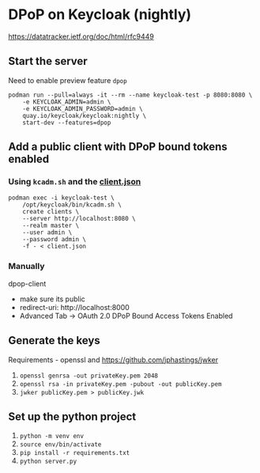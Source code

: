 
# DPoP on Keycloak (nightly)

https://datatracker.ietf.org/doc/html/rfc9449

## Start the server

Need to enable preview feature `dpop`

```
podman run --pull=always -it --rm --name keycloak-test -p 8080:8080 \
    -e KEYCLOAK_ADMIN=admin \
    -e KEYCLOAK_ADMIN_PASSWORD=admin \
    quay.io/keycloak/keycloak:nightly \
    start-dev --features=dpop
```

## Add a public client with DPoP bound tokens enabled

### Using `kcadm.sh` and the [client.json](client.json)
```
podman exec -i keycloak-test \
    /opt/keycloak/bin/kcadm.sh \
    create clients \
    --server http://localhost:8080 \
    --realm master \
    --user admin \
    --password admin \
    -f - < client.json
```

### Manually
dpop-client
- make sure its public
- redirect-uri: http://localhost:8000
- Advanced Tab -> OAuth 2.0 DPoP Bound Access Tokens Enabled

## Generate the keys
Requirements - openssl and https://github.com/jphastings/jwker
1. `openssl genrsa -out privateKey.pem 2048`
2. `openssl rsa -in privateKey.pem -pubout -out publicKey.pem`
3. `jwker publicKey.pem > publicKey.jwk`

## Set up the python project

1. `python -m venv env`
2. `source env/bin/activate`
3. `pip install -r requirements.txt`
4. `python server.py`
